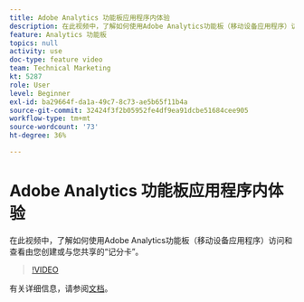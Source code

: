 ```yaml
---
title: Adobe Analytics 功能板应用程序内体验
description: 在此视频中，了解如何使用Adobe Analytics功能板（移动设备应用程序）访问和查看由您创建或与您共享的“记分卡”。
feature: Analytics 功能板
topics: null
activity: use
doc-type: feature video
team: Technical Marketing
kt: 5287
role: User
level: Beginner
exl-id: ba29664f-da1a-49c7-8c73-ae5b65f11b4a
source-git-commit: 32424f3f2b05952fe4df9ea91dcbe51684cee905
workflow-type: tm+mt
source-wordcount: '73'
ht-degree: 36%

---
```


# Adobe Analytics 功能板应用程序内体验

在此视频中，了解如何使用Adobe Analytics功能板（移动设备应用程序）访问和查看由您创建或与您共享的“记分卡”。

>[!VIDEO](https://video.tv.adobe.com/v/34545/?quality=12)

有关详细信息，请参阅[文档](https://docs.adobe.com/help/zh-Hans/analytics/analyze/mobapp/home.html)。
